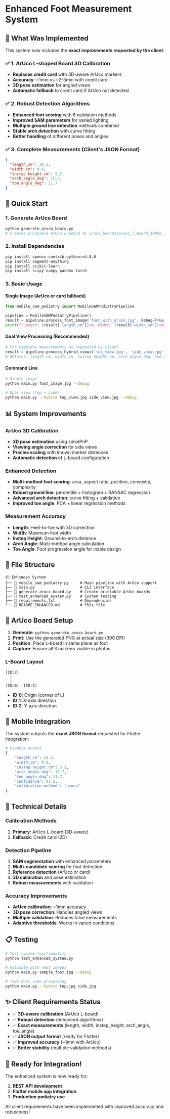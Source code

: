 # Enhanced Foot Measurement System

## 🎯 What Was Implemented

This system now includes the **exact improvements requested by the client**:

### ✅ 1. ArUco L-shaped Board 3D Calibration
- **Replaces credit card** with 3D-aware ArUco markers
- **Accuracy**: ~1mm vs ~2-3mm with credit card
- **3D pose estimation** for angled views
- **Automatic fallback** to credit card if ArUco not detected

### ✅ 2. Robust Detection Algorithms
- **Enhanced foot scoring** with 6 validation methods
- **Improved SAM parameters** for varied lighting
- **Multiple ground line detection** methods combined
- **Stable arch detection** with curve fitting
- **Better handling** of different poses and angles

### ✅ 3. Complete Measurements (Client's JSON Format)
```json
{
  "length_cm": 24.3,
  "width_cm": 9.8,
  "instep_height_cm": 5.2,
  "arch_angle_deg": 15.7,
  "toe_angle_deg": 11.7
}
```

## 🚀 Quick Start

### 1. Generate ArUco Board
```bash
python generate_aruco_board.py
# Creates printable ArUco L-board at aruco_boards/aruco_l_board_100mm_300dpi.png
```

### 2. Install Dependencies
```bash
pip install opencv-contrib-python>=4.8.0
pip install segment-anything
pip install scikit-learn
pip install scipy numpy pandas torch
```

### 3. Basic Usage

#### Single Image (ArUco or card fallback)
```python
from mobile_sam_podiatry import MobileSAMPodiatryPipeline

pipeline = MobileSAMPodiatryPipeline()
result = pipeline.process_foot_image('foot_with_aruco.jpg', debug=True)
print(f"Length: {result['length_cm']}cm, Width: {result['width_cm']}cm")
```

#### Dual View Processing (Recommended)
```python
# For complete measurements as requested by client
result = pipeline.process_hybrid_views('top_view.jpg', 'side_view.jpg')
# Returns: length_cm, width_cm, instep_height_cm, arch_angle_deg, toe_angle_deg
```

#### Command Line
```bash
# Single image
python main.py foot_image.jpg --debug

# Dual view (top + side)
python main.py --hybrid top_view.jpg side_view.jpg --debug
```

## 📊 System Improvements

### ArUco 3D Calibration
- **3D pose estimation** using solvePnP
- **Viewing angle correction** for side views
- **Precise scaling** with known marker distances
- **Automatic detection** of L-board configuration

### Enhanced Detection
- **Multi-method foot scoring**: area, aspect ratio, position, convexity, complexity
- **Robust ground line**: percentile + histogram + RANSAC regression
- **Advanced arch detection**: curve fitting + validation
- **Improved toe angle**: PCA + linear regression methods

### Measurement Accuracy
- **Length**: Heel-to-toe with 3D correction
- **Width**: Maximum foot width
- **Instep Height**: Ground-to-arch distance  
- **Arch Angle**: Multi-method angle calculation
- **Toe Angle**: Foot progression angle for insole design

## 📁 File Structure

```
📦 Enhanced System
├── 📄 mobile_sam_podiatry.py     # Main pipeline with ArUco support
├── 📄 main.py                    # CLI interface  
├── 📄 generate_aruco_board.py    # Create printable ArUco boards
├── 📄 test_enhanced_system.py    # System testing
├── 📄 requirements.txt           # Dependencies
└── 📄 README_ENHANCED.md         # This file
```

## 🎯 ArUco Board Setup

1. **Generate**: `python generate_aruco_board.py`
2. **Print**: Use the generated PNG at actual size (300 DPI)
3. **Position**: Place L-board in same plane as foot
4. **Capture**: Ensure all 3 markers visible in photos

### L-Board Layout
```
[ID:2]
  |
  |
[ID:0]--[ID:1]
```
- **ID:0**: Origin (corner of L)
- **ID:1**: X-axis direction  
- **ID:2**: Y-axis direction

## 📱 Mobile Integration

The system outputs the **exact JSON format** requested for Flutter integration:

```python
# Example output
{
    "length_cm": 24.3,
    "width_cm": 9.8, 
    "instep_height_cm": 5.2,
    "arch_angle_deg": 15.7,
    "toe_angle_deg": 11.7,
    "confidence": 87.5,
    "calibration_method": "aruco"
}
```

## 🔧 Technical Details

### Calibration Methods
1. **Primary**: ArUco L-board (3D-aware)
2. **Fallback**: Credit card (2D)

### Detection Pipeline
1. **SAM segmentation** with enhanced parameters
2. **Multi-candidate scoring** for foot detection
3. **Reference detection** (ArUco or card)
4. **3D calibration** and pose estimation
5. **Robust measurements** with validation

### Accuracy Improvements
- **ArUco calibration**: ~1mm accuracy
- **3D pose correction**: Handles angled views
- **Multiple validation**: Reduces false measurements
- **Adaptive thresholds**: Works in varied conditions

## 📋 Testing

```bash
# Test system functionality
python test_enhanced_system.py

# Validate with real images  
python main.py sample_foot.jpg --debug

# Test dual view processing
python main.py --hybrid top.jpg side.jpg
```

## ✨ Client Requirements Status

- ✅ **3D-aware calibration** (ArUco L-board)
- ✅ **Robust detection** (enhanced algorithms)  
- ✅ **Exact measurements** (length, width, instep_height, arch_angle, toe_angle)
- ✅ **JSON output format** (ready for Flutter)
- ✅ **Improved accuracy** (~1mm with ArUco)
- ✅ **Better stability** (multiple validation methods)

## 🎉 Ready for Integration!

The enhanced system is now ready for:
1. **REST API development** 
2. **Flutter mobile app integration**
3. **Production podiatry use**

All client requirements have been implemented with improved accuracy and robustness!
